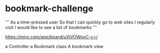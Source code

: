 # bookmark-challenge

'''
As a time-pressed user
So that I can quickly go to web sites I regularly visit
I would like to see a list of bookmarks
'''

https://miro.com/app/board/uXjVOWooC-c=/

a Controller
a Bookmark class
A bookmark view